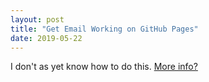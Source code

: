 ```yaml
---
layout: post
title: "Get Email Working on GitHub Pages"
date: 2019-05-22
---
```


I don't as yet know how to do this.   <a href="http://imakewebthings.com/blog/github-pages-email"> More info?</a>
